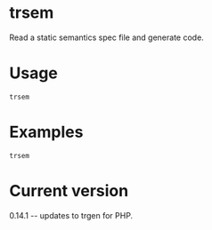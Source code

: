 # trsem

Read a static semantics spec file and generate code.

# Usage

    trsem

# Examples

    trsem

# Current version

0.14.1 -- updates to trgen for PHP.
